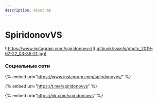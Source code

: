 ```yaml
---
description: About me
---
```


# SpiridonovVS

![https://www.instagram.com/spiridonovvs/](.gitbook/assets/photo_2019-07-22_03-35-21.jpg)

### Социальные сети

{% embed url="https://www.instagram.com/spiridonovvs/" %}

{% embed url="https://t.me/spiridonovvs" %}

{% embed url="https://vk.com/spiridonovvs" %}

